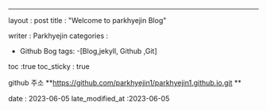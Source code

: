 ---
layout : post
title : "Welcome to parkhyejin Blog" 

writer : Parkhyejin
categories :
- Github Bog
tags:
-[Blog,jekyll, Github ,Git]

toc :true
toc_sticky : true

github 주소
**https://github.com/parkhyejin1/parkhyejin1.github.io.git **

date : 2023-06-05
late_modified_at :2023-06-05
